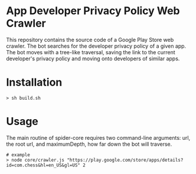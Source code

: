# App Developer Privacy Policy Web Crawler

This repository contains the source code of a Google Play Store web crawler. The bot searches for the developer privacy policy of a given app. The bot moves with a tree-like traversal, saving the link to the current developer's privacy policy and moving onto developers of similar apps.

# Installation

```shell
> sh build.sh
```

# Usage

The main routine of spider-core requires two command-line arguments: url, the root url, and maximumDepth, how far down the bot will traverse.

```shell
# example
> node core/crawler.js "https://play.google.com/store/apps/details?id=com.chess&hl=en_US&gl=US" 2
```
